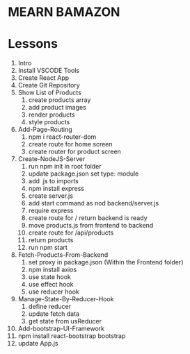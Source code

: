 # MEARN BAMAZON

# Lessons

1. Intro
2. Install VSCODE Tools
3. Create React App
4. Create Git Repository
5. Show List of Products
   1. create products array
   2. add product images
   3. render products
   4. style products
6. Add-Page-Routing
   1. npm i react-router-dom
   2. create route for home screen
   3. create router for product screen
7. Create-NodeJS-Server
   1. run npm init in root folder
   2. update package.json set type: module
   3. add .js to imports
   4. npm install express
   5. create server.js
   6. add start command as nod backend/server.js
   7. require express
   8. create route for / return backend is ready
   9. move products.js from frontend to backend
   10. create route for /api/products
   11. return products
   12. run npm start
8. Fetch-Products-From-Backend
   1. set proxy in package.json (Within the Frontend folder)
   2. npm install axios
   3. use state hook
   4. use effect hook
   5. use reducer hook
9. Manage-State-By-Reducer-Hook
   1. define reducer
   2. update fetch data
   3. get state from usReducer
10. Add-bootstrap-UI-Framework
11. npm install react-bootstrap bootstrap
12. update App.js
